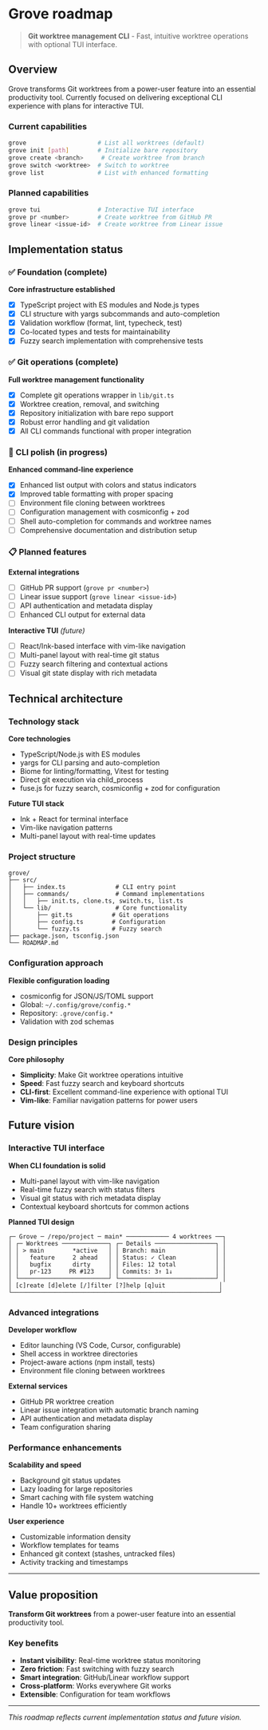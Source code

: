 # Grove roadmap

> **Git worktree management CLI** - Fast, intuitive worktree operations with optional TUI interface.

## Overview

Grove transforms Git worktrees from a power-user feature into an essential productivity tool. Currently focused on delivering exceptional CLI experience with plans for interactive TUI.

### Current capabilities

```bash
grove                    # List all worktrees (default)
grove init [path]        # Initialize bare repository
grove create <branch>     # Create worktree from branch
grove switch <worktree>  # Switch to worktree
grove list               # List with enhanced formatting
```

### Planned capabilities

```bash
grove tui                # Interactive TUI interface
grove pr <number>        # Create worktree from GitHub PR
grove linear <issue-id>  # Create worktree from Linear issue
```

## Implementation status

### ✅ Foundation (complete)

**Core infrastructure established**

- [x] TypeScript project with ES modules and Node.js types
- [x] CLI structure with yargs subcommands and auto-completion
- [x] Validation workflow (format, lint, typecheck, test)
- [x] Co-located types and tests for maintainability
- [x] Fuzzy search implementation with comprehensive tests

### ✅ Git operations (complete)

**Full worktree management functionality**

- [x] Complete git operations wrapper in `lib/git.ts`
- [x] Worktree creation, removal, and switching
- [x] Repository initialization with bare repo support
- [x] Robust error handling and git validation
- [x] All CLI commands functional with proper integration

### 🚧 CLI polish (in progress)

**Enhanced command-line experience**

- [x] Enhanced list output with colors and status indicators
- [x] Improved table formatting with proper spacing
- [ ] Environment file cloning between worktrees
- [ ] Configuration management with cosmiconfig + zod
- [ ] Shell auto-completion for commands and worktree names
- [ ] Comprehensive documentation and distribution setup

### 📋 Planned features

**External integrations**

- [ ] GitHub PR support (`grove pr <number>`)
- [ ] Linear issue support (`grove linear <issue-id>`)
- [ ] API authentication and metadata display
- [ ] Enhanced CLI output for external data

**Interactive TUI** _(future)_

- [ ] React/Ink-based interface with vim-like navigation
- [ ] Multi-panel layout with real-time git status
- [ ] Fuzzy search filtering and contextual actions
- [ ] Visual git state display with rich metadata

## Technical architecture

### Technology stack

**Core technologies**

- TypeScript/Node.js with ES modules
- yargs for CLI parsing and auto-completion
- Biome for linting/formatting, Vitest for testing
- Direct git execution via child_process
- fuse.js for fuzzy search, cosmiconfig + zod for configuration

**Future TUI stack**

- Ink + React for terminal interface
- Vim-like navigation patterns
- Multi-panel layout with real-time updates

### Project structure

```
grove/
├── src/
│   ├── index.ts              # CLI entry point
│   ├── commands/             # Command implementations
│   │   ├── init.ts, clone.ts, switch.ts, list.ts
│   └── lib/                  # Core functionality
│       ├── git.ts           # Git operations
│       ├── config.ts        # Configuration
│       └── fuzzy.ts         # Fuzzy search
├── package.json, tsconfig.json
└── ROADMAP.md
```

### Configuration approach

**Flexible configuration loading**

- cosmiconfig for JSON/JS/TOML support
- Global: `~/.config/grove/config.*`
- Repository: `.grove/config.*`
- Validation with zod schemas

### Design principles

**Core philosophy**

- **Simplicity**: Make Git worktree operations intuitive
- **Speed**: Fast fuzzy search and keyboard shortcuts
- **CLI-first**: Excellent command-line experience with optional TUI
- **Vim-like**: Familiar navigation patterns for power users

## Future vision

### Interactive TUI interface

**When CLI foundation is solid**

- Multi-panel layout with vim-like navigation
- Real-time fuzzy search with status filters
- Visual git status with rich metadata display
- Contextual keyboard shortcuts for common actions

**Planned TUI design**

```
┌─ Grove ─ /repo/project ─ main* ──────────── 4 worktrees ──┐
│ ┌─ Worktrees ─────────────┐ ┌─ Details ─────────────────┐ │
│ │ > main        *active   │ │ Branch: main              │ │
│ │   feature     2 ahead   │ │ Status: ✓ Clean           │ │
│ │   bugfix      dirty     │ │ Files: 12 total           │ │
│ │   pr-123     PR #123    │ │ Commits: 3↑ 1↓            │ │
│ └─────────────────────────┘ └───────────────────────────┘ │
│ [c]reate [d]elete [/]filter [?]help [q]uit               │
└──────────────────────────────────────────────────────────┘
```

### Advanced integrations

**Developer workflow**

- Editor launching (VS Code, Cursor, configurable)
- Shell access in worktree directories
- Project-aware actions (npm install, tests)
- Environment file cloning between worktrees

**External services**

- GitHub PR worktree creation
- Linear issue integration with automatic branch naming
- API authentication and metadata display
- Team configuration sharing

### Performance enhancements

**Scalability and speed**

- Background git status updates
- Lazy loading for large repositories
- Smart caching with file system watching
- Handle 10+ worktrees efficiently

**User experience**

- Customizable information density
- Workflow templates for teams
- Enhanced git context (stashes, untracked files)
- Activity tracking and timestamps

---

## Value proposition

**Transform Git worktrees** from a power-user feature into an essential productivity tool.

### Key benefits

- **Instant visibility**: Real-time worktree status monitoring
- **Zero friction**: Fast switching with fuzzy search
- **Smart integration**: GitHub/Linear workflow support
- **Cross-platform**: Works everywhere Git works
- **Extensible**: Configuration for team workflows

---

_This roadmap reflects current implementation status and future vision._
